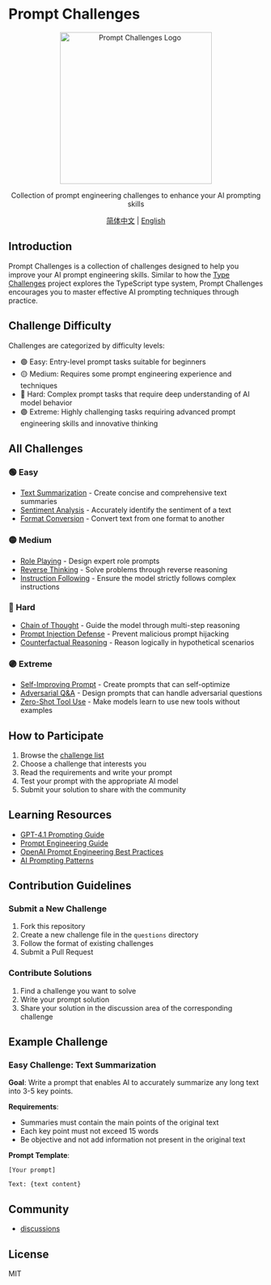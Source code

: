 # Prompt Challenges

<p align="center">
  <img src="https://your-logo-url-here.png" alt="Prompt Challenges Logo" width="300"/>
</p>

<p align="center">
  Collection of prompt engineering challenges to enhance your AI prompting skills
</p>

<p align="center">
  <a href="./README.zh.md">简体中文</a> | 
  <a href="./README.md">English</a>
</p>

## Introduction

Prompt Challenges is a collection of challenges designed to help you improve your AI prompt engineering skills. Similar to how the [Type Challenges](https://github.com/type-challenges/type-challenges) project explores the TypeScript type system, Prompt Challenges encourages you to master effective AI prompting techniques through practice.

## Challenge Difficulty

Challenges are categorized by difficulty levels:

- 🟢 Easy: Entry-level prompt tasks suitable for beginners
- 🟡 Medium: Requires some prompt engineering experience and techniques
- 🔴 Hard: Complex prompt tasks that require deep understanding of AI model behavior
- 🟣 Extreme: Highly challenging tasks requiring advanced prompt engineering skills and innovative thinking

## All Challenges

### 🟢 Easy
- [Text Summarization](./questions/warm/00-text-summary.en.md) - Create concise and comprehensive text summaries
- [Sentiment Analysis](./questions/warm/01-sentiment-analysis.en.md) - Accurately identify the sentiment of a text
- [Format Conversion](./questions/warm/02-format-conversion.en.md) - Convert text from one format to another

### 🟡 Medium
- [Role Playing](./questions/medium/00-role-playing.en.md) - Design expert role prompts
- [Reverse Thinking](./questions/medium/01-reverse-thinking.en.md) - Solve problems through reverse reasoning
- [Instruction Following](./questions/medium/02-instruction-following.en.md) - Ensure the model strictly follows complex instructions

### 🔴 Hard
- [Chain of Thought](./questions/hard/00-chain-of-thought.en.md) - Guide the model through multi-step reasoning
- [Prompt Injection Defense](./questions/hard/01-prompt-injection-defense.en.md) - Prevent malicious prompt hijacking
- [Counterfactual Reasoning](./questions/hard/02-counterfactual-reasoning.en.md) - Reason logically in hypothetical scenarios

### 🟣 Extreme
- [Self-Improving Prompt](./questions/extreme/00-self-improving-prompt.en.md) - Create prompts that can self-optimize
- [Adversarial Q&A](./questions/extreme/01-adversarial-qa.en.md) - Design prompts that can handle adversarial questions
- [Zero-Shot Tool Use](./questions/extreme/02-zero-shot-tool-use.en.md) - Make models learn to use new tools without examples

## How to Participate

1. Browse the [challenge list](./questions/README.en.md)
2. Choose a challenge that interests you
3. Read the requirements and write your prompt
4. Test your prompt with the appropriate AI model
5. Submit your solution to share with the community

## Learning Resources

- [GPT-4.1 Prompting Guide](https://cookbook.openai.com/examples/gpt4-1_prompting_guide)
- [Prompt Engineering Guide](https://www.promptingguide.ai/)
- [OpenAI Prompt Engineering Best Practices](https://platform.openai.com/docs/guides/prompt-engineering)
- [AI Prompting Patterns](https://learnprompting.org/docs/category/-prompt-engineering-patterns)

## Contribution Guidelines

### Submit a New Challenge

1. Fork this repository
2. Create a new challenge file in the `questions` directory
3. Follow the format of existing challenges
4. Submit a Pull Request

### Contribute Solutions

1. Find a challenge you want to solve
2. Write your prompt solution
3. Share your solution in the discussion area of the corresponding challenge

## Example Challenge

### Easy Challenge: Text Summarization

**Goal**: Write a prompt that enables AI to accurately summarize any long text into 3-5 key points.

**Requirements**:
- Summaries must contain the main points of the original text
- Each key point must not exceed 15 words
- Be objective and not add information not present in the original text

**Prompt Template**:
```
[Your prompt]

Text: {text content}
```

## Community

- [discussions](https://github.com/erweixin/prompt-challenges/discussions)

## License

MIT